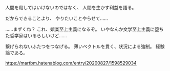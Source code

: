 人間を殺してはいけないのではなく、
人間を生かす利益を語る。

だからできることより、
やりたいことやらせて……

……まずくね？
これ、娯楽至上主義になるぞ。
いやなんか文学至上主義に堕ちた哲学家はいるらしいけど……


繋げられないふたつをつなげる。
薄いベクトルを貫く、状況による強制。
経験論である。

https://martbm.hatenablog.com/entry/20200827/1598529034